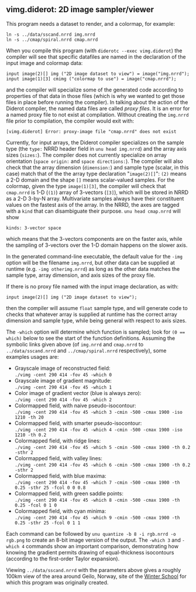 ## vimg.diderot: 2D image sampler/viewer

This program needs a dataset to render, and a colormap, for example:

	ln -s ../data/sscand.nrrd img.nrrd
	ln -s ../cmap/spiral.nrrd cmap.nrrd

When you compile this program (with `diderotc --exec vimg.diderot`)
the compiler will see that specific datafiles are named in the declaration
of the input image and colormap data:

	input image(2)[] img ("2D image dataset to view") = image("img.nrrd");
	input image(1)[3] cmimg ("colormap to use") = image("cmap.nrrd");

and the compiler will specialize some of the generated code according
to properties of that data in those files (which is why we wanted to
get those files in place before running the compiler).  In talking
about the action of the Diderot compiler, the named data files are
called *proxy files*. It is an error for a named proxy file to not exist at
compilation. Without creating the `img.nrrd` file prior to
compilation, the compiler would exit with:

	[vimg.diderot] Error: proxy-image file "cmap.nrrd" does not exist

Currently, for input arrays, the Diderot compiler specializes on the sample
type (the `type:` NRRD header field in `unu head img.nrrd`) and the array
axis sizes (`sizes:`). The compiler does not currently
specialize on array orientation (`space origin:` and `space directions:`).
The compiler will also check that the array dimension
(`dimension:`) and sample type (scalar, in this case) match that of the
the array type declaration "`image(2)[]`": `(2)` means a 2-D domain and
the shape `[]` means scalar-valued samples.  For the colormap, given the type
`image(1)[3]`, the compiler will check that `cmap.nrrd` is 1-D (`(1)`)
array of 3-vectors (`[3]`), which will be stored in NRRD as a 2-D 3-by-N array.
Multivariate samples always have their constituent values on the fastest
axis of the array. In the NRRD, the axes are tagged with a `kind` that can
disambiguate their purpose. `unu head cmap.nrrd` will show

	kinds: 3-vector space

which means that the 3-vectors components are on the faster axis, while
the sampling of 3-vectors over the 1-D domain happens on the slower axis.

In the generated command-line executable, the default value for the `-img`
option will be the filename `img.nrrd`, but other data can be supplied at
runtime (e.g. `-img otherimg.nrrd`) as long as the other data matches the
sample type, array dimension, and axis sizes of the proxy file.

If there is no proxy file named with the input image declaration, as with:

	input image(2)[] img ("2D image dataset to view");

then the compiler will assume `float` sample type, and will generate code to
checks that whatever array is supplied at runtime has the correct array
dimension and sample type, while being general with respect to axis sizes.

The `-which` option will determine which function is sampled; look
for `(0 == which)` below to see the start of the function definitions.
Assuming the symbolic links given above (of `img.nrrd`
and `cmap.nrrd` to `../data/sscand.nrrd` and `../cmap/spiral.nrrd`
respectively), some examples usages are:
* Grayscale image of reconstructed field:  
   `./vimg -cent 290 414 -fov 45 -which 0`
* Grayscale image of gradient magnitude:  
   `./vimg -cent 290 414 -fov 45 -which 1`
* Color image of gradient vector (blue is always zero):  
   `./vimg -cent 290 414 -fov 45 -which 2`
* Colormapped field, with naive pseudo-isocontour:  
   `./vimg -cent 290 414 -fov 45 -which 3 -cmin -500 -cmax 1900 -iso 1210 -th 20`
* Colormapped field, with smarter pseudo-isocontour:  
   `./vimg -cent 290 414 -fov 45 -which 4 -cmin -500 -cmax 1900 -iso 1210 -th 0.2`
* Colormapped field, with ridge lines:  
   `./vimg -cent 290 414 -fov 45 -which 5 -cmin -500 -cmax 1900 -th 0.2 -sthr 2`
* Colormapped field, with valley lines:  
   `./vimg -cent 290 414 -fov 45 -which 6 -cmin -500 -cmax 1900 -th 0.2 -sthr 2`
* Colormapped field, with blue maxima:  
   `./vimg -cent 290 414 -fov 45 -which 7 -cmin -500 -cmax 1900 -th 0.25 -sthr 25 -fcol 0 0 0.8`
* Colormapped field, with green saddle points:  
   `./vimg -cent 290 414 -fov 45 -which 8 -cmin -500 -cmax 1900 -th 0.25 -fcol 0 1 0`
* Colormapped field, with cyan minima:  
   `./vimg -cent 290 414 -fov 45 -which 9 -cmin -500 -cmax 1900 -th 0.25 -sthr 25 -fcol 0 1 1`

Each command can be followed by `unu quantize -b 8 -i rgb.nrrd -o rgb.png` to create
an 8-bit image version of the output.  The `-which 3` and `-which 4` commands
show an important comparison, demonstrating how knowing the gradient permits
drawing of equal-thickness isocontours (according to the first-order Taylor
expansion).

Viewing `../data/sscand.nrrd` with the parameters above gives a roughly
100km view of the area around Geilo, Norway, site of the
[Winter School](http://www.sintef.no/projectweb/geilowinterschool/2016-scientific-visualization/)
for which this program was originally created.
